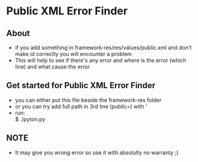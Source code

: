 Public XML Error Finder
======================


About
----------------
- if you add something in framework-res/res/values/public.xml and don't make id correctly you will encounter a problem
- This will help to see if there's any error and where is the error (which line) and what cause the error


Get started for Public XML Error Finder
----------------
- you can either put this file beside the framework-res folder
- or you can try add full path in 3rd line (public=) with '
- run: <br>
$ ./pyton.py <br>


NOTE
----------------
- It may give you wrong error so use it with absolutly no warranty ;)

